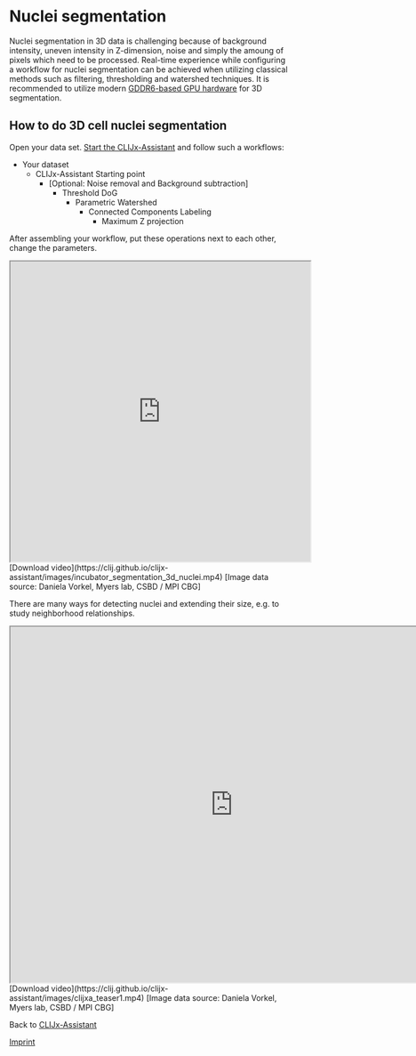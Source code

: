 # Nuclei segmentation
Nuclei segmentation in 3D data is challenging because of background intensity, uneven intensity in Z-dimension, noise 
and simply the amoung of pixels which need to be processed. 
Real-time experience while configuring a workflow for nuclei segmentation can be achieved when utilizing classical methods
such as filtering, thresholding and watershed techniques. 
It is recommended to utilize modern [GDDR6-based GPU hardware](https://clij.github.io/assistant/installation#hardware) for 3D segmentation.

## How to do 3D cell nuclei segmentation
Open your data set. [Start the CLIJx-Assistant](https://clij.github.io/assistant/getting_started) and follow such a workflows:

* Your dataset
  * CLIJx-Assistant Starting point
    * [Optional: Noise removal and Background subtraction]
      * Threshold DoG
        * Parametric Watershed
          * Connected Components Labeling
            * Maximum Z projection

After assembling your workflow, put these operations next to each other, change the parameters.

<iframe src="https://clij.github.io/clijx-assistant/images/incubator_segmentation_3d_nuclei.mp4" width="540" height="540"></iframe>
[Download video](https://clij.github.io/clijx-assistant/images/incubator_segmentation_3d_nuclei.mp4)
[Image data source: Daniela Vorkel, Myers lab, CSBD / MPI CBG]

There are many ways for detecting nuclei and extending their size, e.g. to study neighborhood relationships.
<iframe src="https://clij.github.io/clijx-assistant/images/clijxa_teaser1_fast.mp4" width="800" height="640"></iframe>
[Download video](https://clij.github.io/clijx-assistant/images/clijxa_teaser1.mp4) [Image data source: Daniela Vorkel, Myers lab, CSBD / MPI CBG]

Back to [CLIJx-Assistant](https://clij.github.io/assistant)

[Imprint](https://clij.github.io/imprint)
